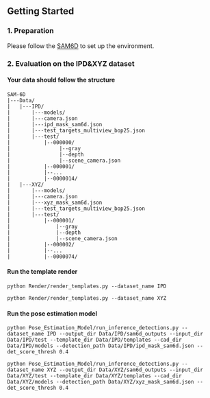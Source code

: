 ## Getting Started

### 1. Preparation
Please follow the [SAM6D](https://github.com/JiehongLin/SAM-6D) to set up the environment.

### 2. Evaluation on the IPD&XYZ dataset

#### Your data should follow the structure
```
SAM-6D
|---Data/
|   |---IPD/
|       |---models/
|       |---camera.json
|       |---ipd_mask_sam6d.json
|       |---test_targets_multiview_bop25.json
|       |---test/
|           |--000000/
|                |--gray
|                |--depth
|                |--scene_camera.json
|           |--000001/
|           |--...
|           |--0000014/
|   |---XYZ/
|       |---models/
|       |---camera.json
|       |---xyz_mask_sam6d.json
|       |---test_targets_multiview_bop25.json
|       |---test/
|           |--000001/
|               |--gray
|               |--depth
|               |--scene_camera.json
|           |--000002/
|           |--...
|           |--0000074/
```

#### Run the template render
```
python Render/render_templates.py --dataset_name IPD
```

```
python Render/render_templates.py --dataset_name XYZ
```

#### Run the pose estimation model
```
python Pose_Estimation_Model/run_inference_detections.py --dataset_name IPD --output_dir Data/IPD/sam6d_outputs --input_dir Data/IPD/test --template_dir Data/IPD/templates --cad_dir Data/IPD/models --detection_path Data/IPD/ipd_mask_sam6d.json --det_score_thresh 0.4
```

```
python Pose_Estimation_Model/run_inference_detections.py --dataset_name XYZ --output_dir Data/XYZ/sam6d_outputs --input_dir Data/XYZ/test --template_dir Data/XYZ/templates --cad_dir Data/XYZ/models --detection_path Data/XYZ/xyz_mask_sam6d.json --det_score_thresh 0.4
```